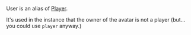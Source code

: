 User is an alias of [Player](../Player).

It's used in the instance that the owner of the avatar is not a player (but... you could use `player` anyway.)